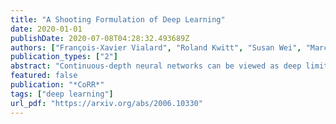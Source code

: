 ```yaml
---
title: "A Shooting Formulation of Deep Learning"
date: 2020-01-01
publishDate: 2020-07-08T04:28:32.493689Z
authors: ["François-Xavier Vialard", "Roland Kwitt", "Susan Wei", "Marc Niethammer"]
publication_types: ["2"]
abstract: "Continuous-depth neural networks can be viewed as deep limits of discrete neural networks whose dynamics resemble a discretization of an ordinary differential equation (ODE). Although important steps have been taken to realize the advantages of such continuous formulations, most current techniques are not truly continuous-depth as they assume identical layers. Indeed, existing works throw into relief the myriad difficulties presented by an infinite-dimensional parameter space in learning a continuous-depth neural ODE. To this end, we introduce a shooting formulation which shifts the perspective from parameterizing a network layer-by-layer to parameterizing over optimal networks described only by a set of initial conditions. For scalability, we propose a novel particle-ensemble parametrization which fully specifies the optimal weight trajectory of the continuous-depth neural network. Our experiments show that our particle-ensemble shooting formulation can achieve competitive performance, especially on long-range forecasting tasks. Finally, though the current work is inspired by continuous-depth neural networks, the particle-ensemble shooting formulation also applies to discrete-time networks and may lead to a new fertile area of research in deep learning parametrization."
featured: false
publication: "*CoRR*"
tags: ["deep learning"]
url_pdf: "https://arxiv.org/abs/2006.10330"
---
```



